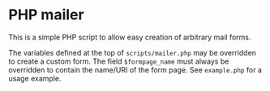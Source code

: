 PHP mailer
==========

This is a simple PHP script to allow easy creation of arbitrary mail forms.

The variables defined at the top of `scripts/mailer.php` may be overridden to create a custom form.
The field `$formpage_name` must always be overridden to contain the name/URI of the form page.
See `example.php` for a usage example.
